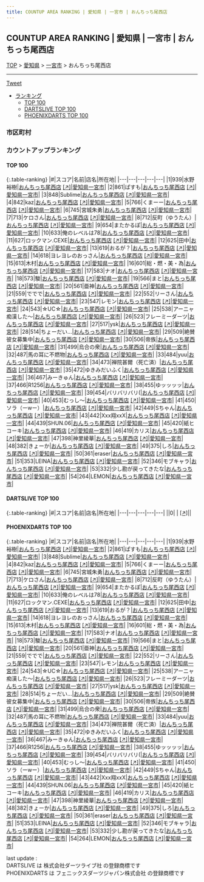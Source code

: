 ```yaml
---
title: COUNTUP AREA RANKING | 愛知県 | 一宮市 | おんちっち尾西店
---
```

## COUNTUP AREA RANKING | 愛知県 | 一宮市 | おんちっち尾西店

[TOP](/darts/rank/) > [愛知県](/darts/rank/愛知県/) > [一宮市](/darts/rank/愛知県/一宮市/) > おんちっち尾西店

___

<a href="https://twitter.com/share?ref_src=twsrc%5Etfw" data-text="COUNTUP AREA RANKING | 愛知県一宮市おんちっち尾西店" class="twitter-share-button" data-hashtags="DARTSLIVE,PHOENIXDARTS,darts,ダーツ" data-show-count="false">Tweet</a>

* [ランキング](#カウントアップランキング)
    * [TOP 100](#top-100)
    * [DARTSLIVE TOP 100](#dartslive-top-100)
    * [PHOENIXDARTS TOP 100](#phoenixdarts-top-100)

### 市区町村

<ul>

</ul>

### カウントアップランキング

#### TOP 100



{:.table-ranking}
|#|スコア|名前|店名|所在地|
|---|---|---|---|---|
|1|939|<span class="rank-name-pd"><span class="pro-icon-pd"></span>水野 裕樹</span>|<a href="/darts/rank/shops/81152.html">おんちっち尾西店</a> <a href="https://vs.phoenixdarts.com/jp/shop/shopDetailInfo/s_81152?s_seq=81152">[↗]</a>|<a href="/darts/rank/愛知県/一宮市">愛知県一宮市</a>|
|2|861|<span class="rank-name-pd">ぱすも</span>|<a href="/darts/rank/shops/81152.html">おんちっち尾西店</a> <a href="https://vs.phoenixdarts.com/jp/shop/shopDetailInfo/s_81152?s_seq=81152">[↗]</a>|<a href="/darts/rank/愛知県/一宮市">愛知県一宮市</a>|
|3|848|<span class="rank-name-pd">Sublime</span>|<a href="/darts/rank/shops/81152.html">おんちっち尾西店</a> <a href="https://vs.phoenixdarts.com/jp/shop/shopDetailInfo/s_81152?s_seq=81152">[↗]</a>|<a href="/darts/rank/愛知県/一宮市">愛知県一宮市</a>|
|4|842|<span class="rank-name-pd">kaz</span>|<a href="/darts/rank/shops/81152.html">おんちっち尾西店</a> <a href="https://vs.phoenixdarts.com/jp/shop/shopDetailInfo/s_81152?s_seq=81152">[↗]</a>|<a href="/darts/rank/愛知県/一宮市">愛知県一宮市</a>|
|5|766|<span class="rank-name-pd">くまーー</span>|<a href="/darts/rank/shops/81152.html">おんちっち尾西店</a> <a href="https://vs.phoenixdarts.com/jp/shop/shopDetailInfo/s_81152?s_seq=81152">[↗]</a>|<a href="/darts/rank/愛知県/一宮市">愛知県一宮市</a>|
|6|745|<span class="rank-name-pd">宮城朱勇</span>|<a href="/darts/rank/shops/81152.html">おんちっち尾西店</a> <a href="https://vs.phoenixdarts.com/jp/shop/shopDetailInfo/s_81152?s_seq=81152">[↗]</a>|<a href="/darts/rank/愛知県/一宮市">愛知県一宮市</a>|
|7|713|<span class="rank-name-pd">ケロさん</span>|<a href="/darts/rank/shops/81152.html">おんちっち尾西店</a> <a href="https://vs.phoenixdarts.com/jp/shop/shopDetailInfo/s_81152?s_seq=81152">[↗]</a>|<a href="/darts/rank/愛知県/一宮市">愛知県一宮市</a>|
|8|712|<span class="rank-name-pd">反町（ゆうたん）</span>|<a href="/darts/rank/shops/81152.html">おんちっち尾西店</a> <a href="https://vs.phoenixdarts.com/jp/shop/shopDetailInfo/s_81152?s_seq=81152">[↗]</a>|<a href="/darts/rank/愛知県/一宮市">愛知県一宮市</a>|
|9|654|<span class="rank-name-pd">またかるぽ</span>|<a href="/darts/rank/shops/81152.html">おんちっち尾西店</a> <a href="https://vs.phoenixdarts.com/jp/shop/shopDetailInfo/s_81152?s_seq=81152">[↗]</a>|<a href="/darts/rank/愛知県/一宮市">愛知県一宮市</a>|
|10|633|<span class="rank-name-pd">俺のレベルは78</span>|<a href="/darts/rank/shops/81152.html">おんちっち尾西店</a> <a href="https://vs.phoenixdarts.com/jp/shop/shopDetailInfo/s_81152?s_seq=81152">[↗]</a>|<a href="/darts/rank/愛知県/一宮市">愛知県一宮市</a>|
|11|627|<span class="rank-name-pd">ロックマン.CEXE</span>|<a href="/darts/rank/shops/81152.html">おんちっち尾西店</a> <a href="https://vs.phoenixdarts.com/jp/shop/shopDetailInfo/s_81152?s_seq=81152">[↗]</a>|<a href="/darts/rank/愛知県/一宮市">愛知県一宮市</a>|
|12|625|<span class="rank-name-pd">田中</span>|<a href="/darts/rank/shops/81152.html">おんちっち尾西店</a> <a href="https://vs.phoenixdarts.com/jp/shop/shopDetailInfo/s_81152?s_seq=81152">[↗]</a>|<a href="/darts/rank/愛知県/一宮市">愛知県一宮市</a>|
|13|619|<span class="rank-name-pd">おるが？</span>|<a href="/darts/rank/shops/81152.html">おんちっち尾西店</a> <a href="https://vs.phoenixdarts.com/jp/shop/shopDetailInfo/s_81152?s_seq=81152">[↗]</a>|<a href="/darts/rank/愛知県/一宮市">愛知県一宮市</a>|
|14|618|<span class="rank-name-pd">ヨレヨレのおっさん</span>|<a href="/darts/rank/shops/81152.html">おんちっち尾西店</a> <a href="https://vs.phoenixdarts.com/jp/shop/shopDetailInfo/s_81152?s_seq=81152">[↗]</a>|<a href="/darts/rank/愛知県/一宮市">愛知県一宮市</a>|
|15|613|<span class="rank-name-pd">木村</span>|<a href="/darts/rank/shops/81152.html">おんちっち尾西店</a> <a href="https://vs.phoenixdarts.com/jp/shop/shopDetailInfo/s_81152?s_seq=81152">[↗]</a>|<a href="/darts/rank/愛知県/一宮市">愛知県一宮市</a>|
|16|601|<span class="rank-name-pd">総・燃・美・為</span>|<a href="/darts/rank/shops/81152.html">おんちっち尾西店</a> <a href="https://vs.phoenixdarts.com/jp/shop/shopDetailInfo/s_81152?s_seq=81152">[↗]</a>|<a href="/darts/rank/愛知県/一宮市">愛知県一宮市</a>|
|17|583|<span class="rank-name-pd">ナオ</span>|<a href="/darts/rank/shops/81152.html">おんちっち尾西店</a> <a href="https://vs.phoenixdarts.com/jp/shop/shopDetailInfo/s_81152?s_seq=81152">[↗]</a>|<a href="/darts/rank/愛知県/一宮市">愛知県一宮市</a>|
|18|573|<span class="rank-name-pd">駿</span>|<a href="/darts/rank/shops/81152.html">おんちっち尾西店</a> <a href="https://vs.phoenixdarts.com/jp/shop/shopDetailInfo/s_81152?s_seq=81152">[↗]</a>|<a href="/darts/rank/愛知県/一宮市">愛知県一宮市</a>|
|19|566|<span class="rank-name-pd">まと</span>|<a href="/darts/rank/shops/81152.html">おんちっち尾西店</a> <a href="https://vs.phoenixdarts.com/jp/shop/shopDetailInfo/s_81152?s_seq=81152">[↗]</a>|<a href="/darts/rank/愛知県/一宮市">愛知県一宮市</a>|
|20|561|<span class="rank-name-pd">亜神</span>|<a href="/darts/rank/shops/81152.html">おんちっち尾西店</a> <a href="https://vs.phoenixdarts.com/jp/shop/shopDetailInfo/s_81152?s_seq=81152">[↗]</a>|<a href="/darts/rank/愛知県/一宮市">愛知県一宮市</a>|
|21|559|<span class="rank-name-pd">ででで</span>|<a href="/darts/rank/shops/81152.html">おんちっち尾西店</a> <a href="https://vs.phoenixdarts.com/jp/shop/shopDetailInfo/s_81152?s_seq=81152">[↗]</a>|<a href="/darts/rank/愛知県/一宮市">愛知県一宮市</a>|
|22|552|<span class="rank-name-pd">リーさん</span>|<a href="/darts/rank/shops/81152.html">おんちっち尾西店</a> <a href="https://vs.phoenixdarts.com/jp/shop/shopDetailInfo/s_81152?s_seq=81152">[↗]</a>|<a href="/darts/rank/愛知県/一宮市">愛知県一宮市</a>|
|23|547|<span class="rank-name-pd">レモン</span>|<a href="/darts/rank/shops/81152.html">おんちっち尾西店</a> <a href="https://vs.phoenixdarts.com/jp/shop/shopDetailInfo/s_81152?s_seq=81152">[↗]</a>|<a href="/darts/rank/愛知県/一宮市">愛知県一宮市</a>|
|24|543|<span class="rank-name-pd">☆UC☆</span>|<a href="/darts/rank/shops/81152.html">おんちっち尾西店</a> <a href="https://vs.phoenixdarts.com/jp/shop/shopDetailInfo/s_81152?s_seq=81152">[↗]</a>|<a href="/darts/rank/愛知県/一宮市">愛知県一宮市</a>|
|25|538|<span class="rank-name-pd">アーニャ痴漢した〜</span>|<a href="/darts/rank/shops/81152.html">おんちっち尾西店</a> <a href="https://vs.phoenixdarts.com/jp/shop/shopDetailInfo/s_81152?s_seq=81152">[↗]</a>|<a href="/darts/rank/愛知県/一宮市">愛知県一宮市</a>|
|26|523|<span class="rank-name-pd">フレーミーダーツ</span>|<a href="/darts/rank/shops/81152.html">おんちっち尾西店</a> <a href="https://vs.phoenixdarts.com/jp/shop/shopDetailInfo/s_81152?s_seq=81152">[↗]</a>|<a href="/darts/rank/愛知県/一宮市">愛知県一宮市</a>|
|27|517|<span class="rank-name-pd">ysk</span>|<a href="/darts/rank/shops/81152.html">おんちっち尾西店</a> <a href="https://vs.phoenixdarts.com/jp/shop/shopDetailInfo/s_81152?s_seq=81152">[↗]</a>|<a href="/darts/rank/愛知県/一宮市">愛知県一宮市</a>|
|28|514|<span class="rank-name-pd">ちょーだい...</span>|<a href="/darts/rank/shops/81152.html">おんちっち尾西店</a> <a href="https://vs.phoenixdarts.com/jp/shop/shopDetailInfo/s_81152?s_seq=81152">[↗]</a>|<a href="/darts/rank/愛知県/一宮市">愛知県一宮市</a>|
|29|509|<span class="rank-name-pd">絶賛彼女募集中</span>|<a href="/darts/rank/shops/81152.html">おんちっち尾西店</a> <a href="https://vs.phoenixdarts.com/jp/shop/shopDetailInfo/s_81152?s_seq=81152">[↗]</a>|<a href="/darts/rank/愛知県/一宮市">愛知県一宮市</a>|
|30|506|<span class="rank-name-pd">帝族</span>|<a href="/darts/rank/shops/81152.html">おんちっち尾西店</a> <a href="https://vs.phoenixdarts.com/jp/shop/shopDetailInfo/s_81152?s_seq=81152">[↗]</a>|<a href="/darts/rank/愛知県/一宮市">愛知県一宮市</a>|
|31|499|<span class="rank-name-pd">烏合の衆</span>|<a href="/darts/rank/shops/81152.html">おんちっち尾西店</a> <a href="https://vs.phoenixdarts.com/jp/shop/shopDetailInfo/s_81152?s_seq=81152">[↗]</a>|<a href="/darts/rank/愛知県/一宮市">愛知県一宮市</a>|
|32|487|<span class="rank-name-pd">馬の耳に不燃物</span>|<a href="/darts/rank/shops/81152.html">おんちっち尾西店</a> <a href="https://vs.phoenixdarts.com/jp/shop/shopDetailInfo/s_81152?s_seq=81152">[↗]</a>|<a href="/darts/rank/愛知県/一宮市">愛知県一宮市</a>|
|33|484|<span class="rank-name-pd">yuu</span>|<a href="/darts/rank/shops/81152.html">おんちっち尾西店</a> <a href="https://vs.phoenixdarts.com/jp/shop/shopDetailInfo/s_81152?s_seq=81152">[↗]</a>|<a href="/darts/rank/愛知県/一宮市">愛知県一宮市</a>|
|34|473|<span class="rank-name-pd">禅院甚爾（死亡済）</span>|<a href="/darts/rank/shops/81152.html">おんちっち尾西店</a> <a href="https://vs.phoenixdarts.com/jp/shop/shopDetailInfo/s_81152?s_seq=81152">[↗]</a>|<a href="/darts/rank/愛知県/一宮市">愛知県一宮市</a>|
|35|472|<span class="rank-name-pd">ゆきみだいふく</span>|<a href="/darts/rank/shops/81152.html">おんちっち尾西店</a> <a href="https://vs.phoenixdarts.com/jp/shop/shopDetailInfo/s_81152?s_seq=81152">[↗]</a>|<a href="/darts/rank/愛知県/一宮市">愛知県一宮市</a>|
|36|467|<span class="rank-name-pd">みーきゅん</span>|<a href="/darts/rank/shops/81152.html">おんちっち尾西店</a> <a href="https://vs.phoenixdarts.com/jp/shop/shopDetailInfo/s_81152?s_seq=81152">[↗]</a>|<a href="/darts/rank/愛知県/一宮市">愛知県一宮市</a>|
|37|466|<span class="rank-name-pd">R1256</span>|<a href="/darts/rank/shops/81152.html">おんちっち尾西店</a> <a href="https://vs.phoenixdarts.com/jp/shop/shopDetailInfo/s_81152?s_seq=81152">[↗]</a>|<a href="/darts/rank/愛知県/一宮市">愛知県一宮市</a>|
|38|455|<span class="rank-name-pd">ゆッッッッ</span>|<a href="/darts/rank/shops/81152.html">おんちっち尾西店</a> <a href="https://vs.phoenixdarts.com/jp/shop/shopDetailInfo/s_81152?s_seq=81152">[↗]</a>|<a href="/darts/rank/愛知県/一宮市">愛知県一宮市</a>|
|39|454|<span class="rank-name-pd">バリバリバリ(</span>|<a href="/darts/rank/shops/81152.html">おんちっち尾西店</a> <a href="https://vs.phoenixdarts.com/jp/shop/shopDetailInfo/s_81152?s_seq=81152">[↗]</a>|<a href="/darts/rank/愛知県/一宮市">愛知県一宮市</a>|
|40|453|<span class="rank-name-pd">むっし〜</span>|<a href="/darts/rank/shops/81152.html">おんちっち尾西店</a> <a href="https://vs.phoenixdarts.com/jp/shop/shopDetailInfo/s_81152?s_seq=81152">[↗]</a>|<a href="/darts/rank/愛知県/一宮市">愛知県一宮市</a>|
|41|450|<span class="rank-name-pd">ソラ（ーwー）</span>|<a href="/darts/rank/shops/81152.html">おんちっち尾西店</a> <a href="https://vs.phoenixdarts.com/jp/shop/shopDetailInfo/s_81152?s_seq=81152">[↗]</a>|<a href="/darts/rank/愛知県/一宮市">愛知県一宮市</a>|
|42|449|<span class="rank-name-pd">Sちゃん</span>|<a href="/darts/rank/shops/81152.html">おんちっち尾西店</a> <a href="https://vs.phoenixdarts.com/jp/shop/shopDetailInfo/s_81152?s_seq=81152">[↗]</a>|<a href="/darts/rank/愛知県/一宮市">愛知県一宮市</a>|
|43|442|<span class="rank-name-pd">Xxx翔xxX</span>|<a href="/darts/rank/shops/81152.html">おんちっち尾西店</a> <a href="https://vs.phoenixdarts.com/jp/shop/shopDetailInfo/s_81152?s_seq=81152">[↗]</a>|<a href="/darts/rank/愛知県/一宮市">愛知県一宮市</a>|
|44|439|<span class="rank-name-pd">SHUN.06</span>|<a href="/darts/rank/shops/81152.html">おんちっち尾西店</a> <a href="https://vs.phoenixdarts.com/jp/shop/shopDetailInfo/s_81152?s_seq=81152">[↗]</a>|<a href="/darts/rank/愛知県/一宮市">愛知県一宮市</a>|
|45|420|<span class="rank-name-pd">紙ヒコーキ</span>|<a href="/darts/rank/shops/81152.html">おんちっち尾西店</a> <a href="https://vs.phoenixdarts.com/jp/shop/shopDetailInfo/s_81152?s_seq=81152">[↗]</a>|<a href="/darts/rank/愛知県/一宮市">愛知県一宮市</a>|
|46|419|<span class="rank-name-pd">カリス</span>|<a href="/darts/rank/shops/81152.html">おんちっち尾西店</a> <a href="https://vs.phoenixdarts.com/jp/shop/shopDetailInfo/s_81152?s_seq=81152">[↗]</a>|<a href="/darts/rank/愛知県/一宮市">愛知県一宮市</a>|
|47|398|<span class="rank-name-pd">神里綾華</span>|<a href="/darts/rank/shops/81152.html">おんちっち尾西店</a> <a href="https://vs.phoenixdarts.com/jp/shop/shopDetailInfo/s_81152?s_seq=81152">[↗]</a>|<a href="/darts/rank/愛知県/一宮市">愛知県一宮市</a>|
|48|382|<span class="rank-name-pd">きょーか</span>|<a href="/darts/rank/shops/81152.html">おんちっち尾西店</a> <a href="https://vs.phoenixdarts.com/jp/shop/shopDetailInfo/s_81152?s_seq=81152">[↗]</a>|<a href="/darts/rank/愛知県/一宮市">愛知県一宮市</a>|
|49|375|<span class="rank-name-pd">しろ</span>|<a href="/darts/rank/shops/81152.html">おんちっち尾西店</a> <a href="https://vs.phoenixdarts.com/jp/shop/shopDetailInfo/s_81152?s_seq=81152">[↗]</a>|<a href="/darts/rank/愛知県/一宮市">愛知県一宮市</a>|
|50|361|<span class="rank-name-pd">eraser</span>|<a href="/darts/rank/shops/81152.html">おんちっち尾西店</a> <a href="https://vs.phoenixdarts.com/jp/shop/shopDetailInfo/s_81152?s_seq=81152">[↗]</a>|<a href="/darts/rank/愛知県/一宮市">愛知県一宮市</a>|
|51|353|<span class="rank-name-pd">LEINA</span>|<a href="/darts/rank/shops/81152.html">おんちっち尾西店</a> <a href="https://vs.phoenixdarts.com/jp/shop/shopDetailInfo/s_81152?s_seq=81152">[↗]</a>|<a href="/darts/rank/愛知県/一宮市">愛知県一宮市</a>|
|52|346|<span class="rank-name-pd">モブキャラ</span>|<a href="/darts/rank/shops/81152.html">おんちっち尾西店</a> <a href="https://vs.phoenixdarts.com/jp/shop/shopDetailInfo/s_81152?s_seq=81152">[↗]</a>|<a href="/darts/rank/愛知県/一宮市">愛知県一宮市</a>|
|53|332|<span class="rank-name-pd">少し勘が戻ってきたな</span>|<a href="/darts/rank/shops/81152.html">おんちっち尾西店</a> <a href="https://vs.phoenixdarts.com/jp/shop/shopDetailInfo/s_81152?s_seq=81152">[↗]</a>|<a href="/darts/rank/愛知県/一宮市">愛知県一宮市</a>|
|54|264|<span class="rank-name-pd">LEMON</span>|<a href="/darts/rank/shops/81152.html">おんちっち尾西店</a> <a href="https://vs.phoenixdarts.com/jp/shop/shopDetailInfo/s_81152?s_seq=81152">[↗]</a>|<a href="/darts/rank/愛知県/一宮市">愛知県一宮市</a>|


#### DARTSLIVE TOP 100



{:.table-ranking}
|#|スコア|名前|店名|所在地|
|---|---|---|---|---|
||0|<span class="rank-name-dl"> </span>|<a href="/darts/rank/shops/.html"></a> <a href="">[↗]</a>|<a href="/darts/rank//"></a>|


#### PHOENIXDARTS TOP 100



{:.table-ranking}
|#|スコア|名前|店名|所在地|
|---|---|---|---|---|
|1|939|<span class="rank-name-pd"><span class="pro-icon-pd"></span>水野 裕樹</span>|<a href="/darts/rank/shops/81152.html">おんちっち尾西店</a> <a href="https://vs.phoenixdarts.com/jp/shop/shopDetailInfo/s_81152?s_seq=81152">[↗]</a>|<a href="/darts/rank/愛知県/一宮市">愛知県一宮市</a>|
|2|861|<span class="rank-name-pd">ぱすも</span>|<a href="/darts/rank/shops/81152.html">おんちっち尾西店</a> <a href="https://vs.phoenixdarts.com/jp/shop/shopDetailInfo/s_81152?s_seq=81152">[↗]</a>|<a href="/darts/rank/愛知県/一宮市">愛知県一宮市</a>|
|3|848|<span class="rank-name-pd">Sublime</span>|<a href="/darts/rank/shops/81152.html">おんちっち尾西店</a> <a href="https://vs.phoenixdarts.com/jp/shop/shopDetailInfo/s_81152?s_seq=81152">[↗]</a>|<a href="/darts/rank/愛知県/一宮市">愛知県一宮市</a>|
|4|842|<span class="rank-name-pd">kaz</span>|<a href="/darts/rank/shops/81152.html">おんちっち尾西店</a> <a href="https://vs.phoenixdarts.com/jp/shop/shopDetailInfo/s_81152?s_seq=81152">[↗]</a>|<a href="/darts/rank/愛知県/一宮市">愛知県一宮市</a>|
|5|766|<span class="rank-name-pd">くまーー</span>|<a href="/darts/rank/shops/81152.html">おんちっち尾西店</a> <a href="https://vs.phoenixdarts.com/jp/shop/shopDetailInfo/s_81152?s_seq=81152">[↗]</a>|<a href="/darts/rank/愛知県/一宮市">愛知県一宮市</a>|
|6|745|<span class="rank-name-pd">宮城朱勇</span>|<a href="/darts/rank/shops/81152.html">おんちっち尾西店</a> <a href="https://vs.phoenixdarts.com/jp/shop/shopDetailInfo/s_81152?s_seq=81152">[↗]</a>|<a href="/darts/rank/愛知県/一宮市">愛知県一宮市</a>|
|7|713|<span class="rank-name-pd">ケロさん</span>|<a href="/darts/rank/shops/81152.html">おんちっち尾西店</a> <a href="https://vs.phoenixdarts.com/jp/shop/shopDetailInfo/s_81152?s_seq=81152">[↗]</a>|<a href="/darts/rank/愛知県/一宮市">愛知県一宮市</a>|
|8|712|<span class="rank-name-pd">反町（ゆうたん）</span>|<a href="/darts/rank/shops/81152.html">おんちっち尾西店</a> <a href="https://vs.phoenixdarts.com/jp/shop/shopDetailInfo/s_81152?s_seq=81152">[↗]</a>|<a href="/darts/rank/愛知県/一宮市">愛知県一宮市</a>|
|9|654|<span class="rank-name-pd">またかるぽ</span>|<a href="/darts/rank/shops/81152.html">おんちっち尾西店</a> <a href="https://vs.phoenixdarts.com/jp/shop/shopDetailInfo/s_81152?s_seq=81152">[↗]</a>|<a href="/darts/rank/愛知県/一宮市">愛知県一宮市</a>|
|10|633|<span class="rank-name-pd">俺のレベルは78</span>|<a href="/darts/rank/shops/81152.html">おんちっち尾西店</a> <a href="https://vs.phoenixdarts.com/jp/shop/shopDetailInfo/s_81152?s_seq=81152">[↗]</a>|<a href="/darts/rank/愛知県/一宮市">愛知県一宮市</a>|
|11|627|<span class="rank-name-pd">ロックマン.CEXE</span>|<a href="/darts/rank/shops/81152.html">おんちっち尾西店</a> <a href="https://vs.phoenixdarts.com/jp/shop/shopDetailInfo/s_81152?s_seq=81152">[↗]</a>|<a href="/darts/rank/愛知県/一宮市">愛知県一宮市</a>|
|12|625|<span class="rank-name-pd">田中</span>|<a href="/darts/rank/shops/81152.html">おんちっち尾西店</a> <a href="https://vs.phoenixdarts.com/jp/shop/shopDetailInfo/s_81152?s_seq=81152">[↗]</a>|<a href="/darts/rank/愛知県/一宮市">愛知県一宮市</a>|
|13|619|<span class="rank-name-pd">おるが？</span>|<a href="/darts/rank/shops/81152.html">おんちっち尾西店</a> <a href="https://vs.phoenixdarts.com/jp/shop/shopDetailInfo/s_81152?s_seq=81152">[↗]</a>|<a href="/darts/rank/愛知県/一宮市">愛知県一宮市</a>|
|14|618|<span class="rank-name-pd">ヨレヨレのおっさん</span>|<a href="/darts/rank/shops/81152.html">おんちっち尾西店</a> <a href="https://vs.phoenixdarts.com/jp/shop/shopDetailInfo/s_81152?s_seq=81152">[↗]</a>|<a href="/darts/rank/愛知県/一宮市">愛知県一宮市</a>|
|15|613|<span class="rank-name-pd">木村</span>|<a href="/darts/rank/shops/81152.html">おんちっち尾西店</a> <a href="https://vs.phoenixdarts.com/jp/shop/shopDetailInfo/s_81152?s_seq=81152">[↗]</a>|<a href="/darts/rank/愛知県/一宮市">愛知県一宮市</a>|
|16|601|<span class="rank-name-pd">総・燃・美・為</span>|<a href="/darts/rank/shops/81152.html">おんちっち尾西店</a> <a href="https://vs.phoenixdarts.com/jp/shop/shopDetailInfo/s_81152?s_seq=81152">[↗]</a>|<a href="/darts/rank/愛知県/一宮市">愛知県一宮市</a>|
|17|583|<span class="rank-name-pd">ナオ</span>|<a href="/darts/rank/shops/81152.html">おんちっち尾西店</a> <a href="https://vs.phoenixdarts.com/jp/shop/shopDetailInfo/s_81152?s_seq=81152">[↗]</a>|<a href="/darts/rank/愛知県/一宮市">愛知県一宮市</a>|
|18|573|<span class="rank-name-pd">駿</span>|<a href="/darts/rank/shops/81152.html">おんちっち尾西店</a> <a href="https://vs.phoenixdarts.com/jp/shop/shopDetailInfo/s_81152?s_seq=81152">[↗]</a>|<a href="/darts/rank/愛知県/一宮市">愛知県一宮市</a>|
|19|566|<span class="rank-name-pd">まと</span>|<a href="/darts/rank/shops/81152.html">おんちっち尾西店</a> <a href="https://vs.phoenixdarts.com/jp/shop/shopDetailInfo/s_81152?s_seq=81152">[↗]</a>|<a href="/darts/rank/愛知県/一宮市">愛知県一宮市</a>|
|20|561|<span class="rank-name-pd">亜神</span>|<a href="/darts/rank/shops/81152.html">おんちっち尾西店</a> <a href="https://vs.phoenixdarts.com/jp/shop/shopDetailInfo/s_81152?s_seq=81152">[↗]</a>|<a href="/darts/rank/愛知県/一宮市">愛知県一宮市</a>|
|21|559|<span class="rank-name-pd">ででで</span>|<a href="/darts/rank/shops/81152.html">おんちっち尾西店</a> <a href="https://vs.phoenixdarts.com/jp/shop/shopDetailInfo/s_81152?s_seq=81152">[↗]</a>|<a href="/darts/rank/愛知県/一宮市">愛知県一宮市</a>|
|22|552|<span class="rank-name-pd">リーさん</span>|<a href="/darts/rank/shops/81152.html">おんちっち尾西店</a> <a href="https://vs.phoenixdarts.com/jp/shop/shopDetailInfo/s_81152?s_seq=81152">[↗]</a>|<a href="/darts/rank/愛知県/一宮市">愛知県一宮市</a>|
|23|547|<span class="rank-name-pd">レモン</span>|<a href="/darts/rank/shops/81152.html">おんちっち尾西店</a> <a href="https://vs.phoenixdarts.com/jp/shop/shopDetailInfo/s_81152?s_seq=81152">[↗]</a>|<a href="/darts/rank/愛知県/一宮市">愛知県一宮市</a>|
|24|543|<span class="rank-name-pd">☆UC☆</span>|<a href="/darts/rank/shops/81152.html">おんちっち尾西店</a> <a href="https://vs.phoenixdarts.com/jp/shop/shopDetailInfo/s_81152?s_seq=81152">[↗]</a>|<a href="/darts/rank/愛知県/一宮市">愛知県一宮市</a>|
|25|538|<span class="rank-name-pd">アーニャ痴漢した〜</span>|<a href="/darts/rank/shops/81152.html">おんちっち尾西店</a> <a href="https://vs.phoenixdarts.com/jp/shop/shopDetailInfo/s_81152?s_seq=81152">[↗]</a>|<a href="/darts/rank/愛知県/一宮市">愛知県一宮市</a>|
|26|523|<span class="rank-name-pd">フレーミーダーツ</span>|<a href="/darts/rank/shops/81152.html">おんちっち尾西店</a> <a href="https://vs.phoenixdarts.com/jp/shop/shopDetailInfo/s_81152?s_seq=81152">[↗]</a>|<a href="/darts/rank/愛知県/一宮市">愛知県一宮市</a>|
|27|517|<span class="rank-name-pd">ysk</span>|<a href="/darts/rank/shops/81152.html">おんちっち尾西店</a> <a href="https://vs.phoenixdarts.com/jp/shop/shopDetailInfo/s_81152?s_seq=81152">[↗]</a>|<a href="/darts/rank/愛知県/一宮市">愛知県一宮市</a>|
|28|514|<span class="rank-name-pd">ちょーだい...</span>|<a href="/darts/rank/shops/81152.html">おんちっち尾西店</a> <a href="https://vs.phoenixdarts.com/jp/shop/shopDetailInfo/s_81152?s_seq=81152">[↗]</a>|<a href="/darts/rank/愛知県/一宮市">愛知県一宮市</a>|
|29|509|<span class="rank-name-pd">絶賛彼女募集中</span>|<a href="/darts/rank/shops/81152.html">おんちっち尾西店</a> <a href="https://vs.phoenixdarts.com/jp/shop/shopDetailInfo/s_81152?s_seq=81152">[↗]</a>|<a href="/darts/rank/愛知県/一宮市">愛知県一宮市</a>|
|30|506|<span class="rank-name-pd">帝族</span>|<a href="/darts/rank/shops/81152.html">おんちっち尾西店</a> <a href="https://vs.phoenixdarts.com/jp/shop/shopDetailInfo/s_81152?s_seq=81152">[↗]</a>|<a href="/darts/rank/愛知県/一宮市">愛知県一宮市</a>|
|31|499|<span class="rank-name-pd">烏合の衆</span>|<a href="/darts/rank/shops/81152.html">おんちっち尾西店</a> <a href="https://vs.phoenixdarts.com/jp/shop/shopDetailInfo/s_81152?s_seq=81152">[↗]</a>|<a href="/darts/rank/愛知県/一宮市">愛知県一宮市</a>|
|32|487|<span class="rank-name-pd">馬の耳に不燃物</span>|<a href="/darts/rank/shops/81152.html">おんちっち尾西店</a> <a href="https://vs.phoenixdarts.com/jp/shop/shopDetailInfo/s_81152?s_seq=81152">[↗]</a>|<a href="/darts/rank/愛知県/一宮市">愛知県一宮市</a>|
|33|484|<span class="rank-name-pd">yuu</span>|<a href="/darts/rank/shops/81152.html">おんちっち尾西店</a> <a href="https://vs.phoenixdarts.com/jp/shop/shopDetailInfo/s_81152?s_seq=81152">[↗]</a>|<a href="/darts/rank/愛知県/一宮市">愛知県一宮市</a>|
|34|473|<span class="rank-name-pd">禅院甚爾（死亡済）</span>|<a href="/darts/rank/shops/81152.html">おんちっち尾西店</a> <a href="https://vs.phoenixdarts.com/jp/shop/shopDetailInfo/s_81152?s_seq=81152">[↗]</a>|<a href="/darts/rank/愛知県/一宮市">愛知県一宮市</a>|
|35|472|<span class="rank-name-pd">ゆきみだいふく</span>|<a href="/darts/rank/shops/81152.html">おんちっち尾西店</a> <a href="https://vs.phoenixdarts.com/jp/shop/shopDetailInfo/s_81152?s_seq=81152">[↗]</a>|<a href="/darts/rank/愛知県/一宮市">愛知県一宮市</a>|
|36|467|<span class="rank-name-pd">みーきゅん</span>|<a href="/darts/rank/shops/81152.html">おんちっち尾西店</a> <a href="https://vs.phoenixdarts.com/jp/shop/shopDetailInfo/s_81152?s_seq=81152">[↗]</a>|<a href="/darts/rank/愛知県/一宮市">愛知県一宮市</a>|
|37|466|<span class="rank-name-pd">R1256</span>|<a href="/darts/rank/shops/81152.html">おんちっち尾西店</a> <a href="https://vs.phoenixdarts.com/jp/shop/shopDetailInfo/s_81152?s_seq=81152">[↗]</a>|<a href="/darts/rank/愛知県/一宮市">愛知県一宮市</a>|
|38|455|<span class="rank-name-pd">ゆッッッッ</span>|<a href="/darts/rank/shops/81152.html">おんちっち尾西店</a> <a href="https://vs.phoenixdarts.com/jp/shop/shopDetailInfo/s_81152?s_seq=81152">[↗]</a>|<a href="/darts/rank/愛知県/一宮市">愛知県一宮市</a>|
|39|454|<span class="rank-name-pd">バリバリバリ(</span>|<a href="/darts/rank/shops/81152.html">おんちっち尾西店</a> <a href="https://vs.phoenixdarts.com/jp/shop/shopDetailInfo/s_81152?s_seq=81152">[↗]</a>|<a href="/darts/rank/愛知県/一宮市">愛知県一宮市</a>|
|40|453|<span class="rank-name-pd">むっし〜</span>|<a href="/darts/rank/shops/81152.html">おんちっち尾西店</a> <a href="https://vs.phoenixdarts.com/jp/shop/shopDetailInfo/s_81152?s_seq=81152">[↗]</a>|<a href="/darts/rank/愛知県/一宮市">愛知県一宮市</a>|
|41|450|<span class="rank-name-pd">ソラ（ーwー）</span>|<a href="/darts/rank/shops/81152.html">おんちっち尾西店</a> <a href="https://vs.phoenixdarts.com/jp/shop/shopDetailInfo/s_81152?s_seq=81152">[↗]</a>|<a href="/darts/rank/愛知県/一宮市">愛知県一宮市</a>|
|42|449|<span class="rank-name-pd">Sちゃん</span>|<a href="/darts/rank/shops/81152.html">おんちっち尾西店</a> <a href="https://vs.phoenixdarts.com/jp/shop/shopDetailInfo/s_81152?s_seq=81152">[↗]</a>|<a href="/darts/rank/愛知県/一宮市">愛知県一宮市</a>|
|43|442|<span class="rank-name-pd">Xxx翔xxX</span>|<a href="/darts/rank/shops/81152.html">おんちっち尾西店</a> <a href="https://vs.phoenixdarts.com/jp/shop/shopDetailInfo/s_81152?s_seq=81152">[↗]</a>|<a href="/darts/rank/愛知県/一宮市">愛知県一宮市</a>|
|44|439|<span class="rank-name-pd">SHUN.06</span>|<a href="/darts/rank/shops/81152.html">おんちっち尾西店</a> <a href="https://vs.phoenixdarts.com/jp/shop/shopDetailInfo/s_81152?s_seq=81152">[↗]</a>|<a href="/darts/rank/愛知県/一宮市">愛知県一宮市</a>|
|45|420|<span class="rank-name-pd">紙ヒコーキ</span>|<a href="/darts/rank/shops/81152.html">おんちっち尾西店</a> <a href="https://vs.phoenixdarts.com/jp/shop/shopDetailInfo/s_81152?s_seq=81152">[↗]</a>|<a href="/darts/rank/愛知県/一宮市">愛知県一宮市</a>|
|46|419|<span class="rank-name-pd">カリス</span>|<a href="/darts/rank/shops/81152.html">おんちっち尾西店</a> <a href="https://vs.phoenixdarts.com/jp/shop/shopDetailInfo/s_81152?s_seq=81152">[↗]</a>|<a href="/darts/rank/愛知県/一宮市">愛知県一宮市</a>|
|47|398|<span class="rank-name-pd">神里綾華</span>|<a href="/darts/rank/shops/81152.html">おんちっち尾西店</a> <a href="https://vs.phoenixdarts.com/jp/shop/shopDetailInfo/s_81152?s_seq=81152">[↗]</a>|<a href="/darts/rank/愛知県/一宮市">愛知県一宮市</a>|
|48|382|<span class="rank-name-pd">きょーか</span>|<a href="/darts/rank/shops/81152.html">おんちっち尾西店</a> <a href="https://vs.phoenixdarts.com/jp/shop/shopDetailInfo/s_81152?s_seq=81152">[↗]</a>|<a href="/darts/rank/愛知県/一宮市">愛知県一宮市</a>|
|49|375|<span class="rank-name-pd">しろ</span>|<a href="/darts/rank/shops/81152.html">おんちっち尾西店</a> <a href="https://vs.phoenixdarts.com/jp/shop/shopDetailInfo/s_81152?s_seq=81152">[↗]</a>|<a href="/darts/rank/愛知県/一宮市">愛知県一宮市</a>|
|50|361|<span class="rank-name-pd">eraser</span>|<a href="/darts/rank/shops/81152.html">おんちっち尾西店</a> <a href="https://vs.phoenixdarts.com/jp/shop/shopDetailInfo/s_81152?s_seq=81152">[↗]</a>|<a href="/darts/rank/愛知県/一宮市">愛知県一宮市</a>|
|51|353|<span class="rank-name-pd">LEINA</span>|<a href="/darts/rank/shops/81152.html">おんちっち尾西店</a> <a href="https://vs.phoenixdarts.com/jp/shop/shopDetailInfo/s_81152?s_seq=81152">[↗]</a>|<a href="/darts/rank/愛知県/一宮市">愛知県一宮市</a>|
|52|346|<span class="rank-name-pd">モブキャラ</span>|<a href="/darts/rank/shops/81152.html">おんちっち尾西店</a> <a href="https://vs.phoenixdarts.com/jp/shop/shopDetailInfo/s_81152?s_seq=81152">[↗]</a>|<a href="/darts/rank/愛知県/一宮市">愛知県一宮市</a>|
|53|332|<span class="rank-name-pd">少し勘が戻ってきたな</span>|<a href="/darts/rank/shops/81152.html">おんちっち尾西店</a> <a href="https://vs.phoenixdarts.com/jp/shop/shopDetailInfo/s_81152?s_seq=81152">[↗]</a>|<a href="/darts/rank/愛知県/一宮市">愛知県一宮市</a>|
|54|264|<span class="rank-name-pd">LEMON</span>|<a href="/darts/rank/shops/81152.html">おんちっち尾西店</a> <a href="https://vs.phoenixdarts.com/jp/shop/shopDetailInfo/s_81152?s_seq=81152">[↗]</a>|<a href="/darts/rank/愛知県/一宮市">愛知県一宮市</a>|


<div class="footer border-top border-gray-light mt-5 pt-3 text-right text-gray">
    last update : <span style="font-weight: italic" id="foot_last_modified"></span><br />
    DARTSLIVE は 株式会社ダーツライブ社 の登録商標です<br />
    PHOENIXDARTS は フェニックスダーツジャパン株式会社 の登録商標です<br />
</div>

<script src="https://cdnjs.cloudflare.com/ajax/libs/jquery.tablesorter/2.31.3/js/jquery.tablesorter.min.js" integrity="sha512-qzgd5cYSZcosqpzpn7zF2ZId8f/8CHmFKZ8j7mU4OUXTNRd5g+ZHBPsgKEwoqxCtdQvExE5LprwwPAgoicguNg==" crossorigin="anonymous" referrerpolicy="no-referrer"></script>
<link rel="stylesheet" href="https://cdnjs.cloudflare.com/ajax/libs/jquery.tablesorter/2.31.3/css/theme.default.min.css" integrity="sha512-wghhOJkjQX0Lh3NSWvNKeZ0ZpNn+SPVXX1Qyc9OCaogADktxrBiBdKGDoqVUOyhStvMBmJQ8ZdMHiR3wuEq8+w==" crossorigin="anonymous" referrerpolicy="no-referrer" />
<script>
$(function() {
    $(".table-ranking").tablesorter({sortList:[[0, 0]]});
    $("#foot_last_modified").text(formatDate(new Date(document.lastModified), 'yyyy-MM-dd HH:mm:ss'));
});
</script>

<script async src="https://platform.twitter.com/widgets.js" charset="utf-8"></script>